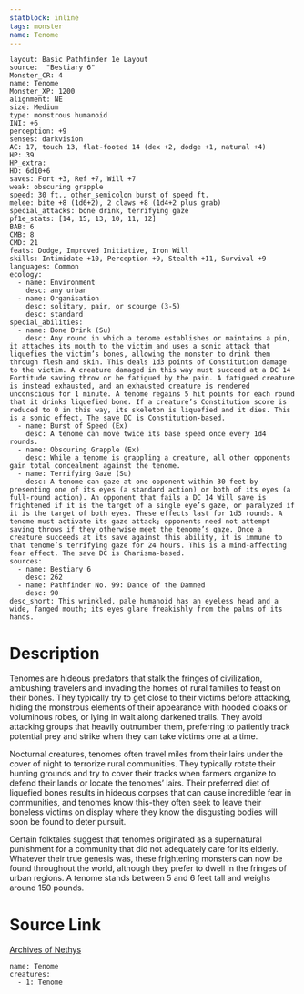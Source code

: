 ```yaml
---
statblock: inline
tags: monster
name: Tenome
---
```

```statblock
layout: Basic Pathfinder 1e Layout
source:  "Bestiary 6"
Monster_CR: 4
name: Tenome
Monster_XP: 1200
alignment: NE
size: Medium
type: monstrous humanoid
INI: +6
perception: +9
senses: darkvision
AC: 17, touch 13, flat-footed 14 (dex +2, dodge +1, natural +4)
HP: 39
HP_extra: 
HD: 6d10+6
saves: Fort +3, Ref +7, Will +7
weak: obscuring grapple
speed: 30 ft., other_semicolon burst of speed ft.
melee: bite +8 (1d6+2), 2 claws +8 (1d4+2 plus grab)
special_attacks: bone drink, terrifying gaze
pf1e_stats: [14, 15, 13, 10, 11, 12]
BAB: 6
CMB: 8
CMD: 21
feats: Dodge, Improved Initiative, Iron Will
skills: Intimidate +10, Perception +9, Stealth +11, Survival +9
languages: Common
ecology:
  - name: Environment
    desc: any urban
  - name: Organisation
    desc: solitary, pair, or scourge (3-5)
    desc: standard
special_abilities:
  - name: Bone Drink (Su)
    desc: Any round in which a tenome establishes or maintains a pin, it attaches its mouth to the victim and uses a sonic attack that liquefies the victim’s bones, allowing the monster to drink them through flesh and skin. This deals 1d3 points of Constitution damage to the victim. A creature damaged in this way must succeed at a DC 14 Fortitude saving throw or be fatigued by the pain. A fatigued creature is instead exhausted, and an exhausted creature is rendered unconscious for 1 minute. A tenome regains 5 hit points for each round that it drinks liquefied bone. If a creature’s Constitution score is reduced to 0 in this way, its skeleton is liquefied and it dies. This is a sonic effect. The save DC is Constitution-based.
  - name: Burst of Speed (Ex)
    desc: A tenome can move twice its base speed once every 1d4 rounds.
  - name: Obscuring Grapple (Ex)
    desc: While a tenome is grappling a creature, all other opponents gain total concealment against the tenome.
  - name: Terrifying Gaze (Su)
    desc: A tenome can gaze at one opponent within 30 feet by presenting one of its eyes (a standard action) or both of its eyes (a full-round action). An opponent that fails a DC 14 Will save is frightened if it is the target of a single eye’s gaze, or paralyzed if it is the target of both eyes. These effects last for 1d3 rounds. A tenome must activate its gaze attack; opponents need not attempt saving throws if they otherwise meet the tenome’s gaze. Once a creature succeeds at its save against this ability, it is immune to that tenome’s terrifying gaze for 24 hours. This is a mind-affecting fear effect. The save DC is Charisma-based.
sources:
  - name: Bestiary 6
    desc: 262
  - name: Pathfinder No. 99: Dance of the Damned
    desc: 90
desc_short: This wrinkled, pale humanoid has an eyeless head and a wide, fanged mouth; its eyes glare freakishly from the palms of its hands.
```
# Description
Tenomes are hideous predators that stalk the fringes of civilization, ambushing travelers and invading the homes of rural families to feast on their bones. They typically try to get close to their victims before attacking, hiding the monstrous elements of their appearance with hooded cloaks or voluminous robes, or lying in wait along darkened trails. They avoid attacking groups that heavily outnumber them, preferring to patiently track potential prey and strike when they can take victims one at a time. 

Nocturnal creatures, tenomes often travel miles from their lairs under the cover of night to terrorize rural communities. They typically rotate their hunting grounds and try to cover their tracks when farmers organize to defend their lands or locate the tenomes’ lairs. Their preferred diet of liquefied bones results in hideous corpses that can cause incredible fear in communities, and tenomes know this-they often seek to leave their boneless victims on display where they know the disgusting bodies will soon be found to deter pursuit. 

Certain folktales suggest that tenomes originated as a supernatural punishment for a community that did not adequately care for its elderly. Whatever their true genesis was, these frightening monsters can now be found throughout the world, although they prefer to dwell in the fringes of urban regions. A tenome stands between 5 and 6 feet tall and weighs around 150 pounds.
# Source Link
[Archives of Nethys](https://aonprd.com/MonsterDisplay.aspx?ItemName=Tenome)
```encounter-table
name: Tenome
creatures:
  - 1: Tenome
```
